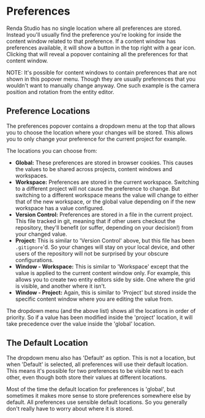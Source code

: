 # Preferences

Renda Studio has no single location where all preferences are stored. Instead you'll usually find the preference you're
looking for inside the content window related to that preference. If a content window has preferences available, it will
show a button in the top right with a gear icon. Clicking that will reveal a popover containing all the preferences for
that content window.

NOTE: It's possible for content windows to contain preferences that are not shown in this popover menu. Though they are
usually preferences that you wouldn't want to manually change anyway. One such example is the camera position and
rotation from the entity editor.

## Preference Locations

The preferences popover contains a dropdown menu at the top that allows you to choose the location where your changes
will be stored. This allows you to only change your preference for the current project for example.

The locations you can choose from:

- **Global:** These preferences are stored in browser cookies. This causes the values to be shared across projects,
  content windows and workspaces.
- **Workspace:** Preferences are stored in the current workspace. Switching to a different project will not cause the
  preference to change. But switching to a different workspace means the value will change to either that of the new
  workspace, or the global value depending on if the new workspace has a value configured.
- **Version Control:** Preferences are stored in a file in the current project. This file tracked in git, meaning that
  if other users checkout the repository, they'll benefit (or suffer, depending on your decision!) from your changed
  value.
- **Project:** This is similar to 'Version Control' above, but this file has been `.gitignore`'d. So your changes will
  stay on your local device, and other users of the repository will not be surprised by your obscure configurations.
- **Window - Workspace:** This is similar to 'Workspace' except that the value is applied to the current content window
  only. For example, this allows you to create two entity editors side by side. One where the grid is visible, and
  another where it isn't.
- **Window - Project:** Again, this is similar to 'Project' but stored inside the specific content window where you are
  editing the value from.

The dropdown menu (and the above list) shows all the locations in order of priority. So if a value has been modified
inside the 'project' location, it will take precedence over the value inside the 'global' location.

## The Default Location

The dropdown menu also has 'Default' as option. This is not a location, but when 'Default' is selected, all preferences
will use their default location. This means it's possible for two preferences to be visible next to each other, even
though both store their values at different locations.

Most of the time the default location for preferences is 'global', but sometimes it makes more sense to store
preferences somewhere else by default. All preferences use sensible default locations. So you generally don't really
have to worry about where it is stored.
